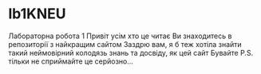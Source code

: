 # lb1KNEU
Лабораторна робота 1
Привіт усім хто це читає
Ви знаходитесь в репозиторії з найкращим сайтом 
Заздрю вам, я б теж хотіла знайти такий неймовірний колодязь знань та досвіду, як цей сайт 
Бувайте 
P.S. тільки не сприймайте це серйозно... 

